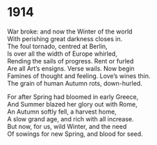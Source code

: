 # 1914  
  
War broke: and now the Winter of the world  
With perishing great darkness closes in.  
The foul tornado, centred at Berlin,  
Is over all the width of Europe whirled,  
Rending the sails of progress. Rent or furled  
Are all Art’s ensigns. Verse wails. Now begin  
Famines of thought and feeling. Love’s wines thin.  
The grain of human Autumn rots, down-hurled.

For after Spring had bloomed in early Greece,  
And Summer blazed her glory out with Rome,  
An Autumn softly fell, a harvest home,  
A slow grand age, and rich with all increase.  
But now, for us, wild Winter, and the need  
Of sowings for new Spring, and blood for seed.